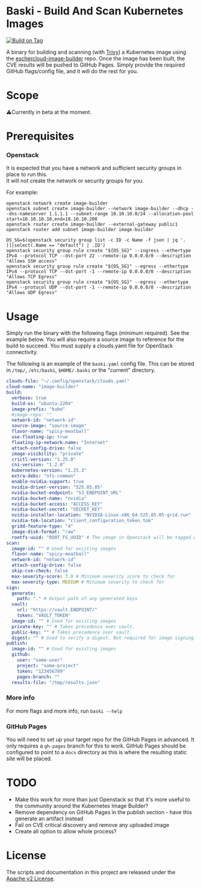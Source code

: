 # Baski - Build And Scan Kubernetes Images

[//]: # ([![Known Vulnerabilities]&#40;https://snyk.io/test/github/eschercloudai/baski/badge.svg&#41;]&#40;https://snyk.io/test/github/eschercloudai/baski&#41;)
[![Build on Tag](https://github.com/eschercloudai/baski/actions/workflows/tag.yml/badge.svg?branch=main&event=release)](https://github.com/eschercloudai/baski/actions/workflows/tag.yml)

A binary for building and scanning (with [Trivy](https://github.com/aquasecurity/trivy)) a Kubernetes image using
the [eschercloud-image-builder](https://github.com/eschercloudai/image-builder) repo.
Once the image has been built, the CVE results will be pushed to GitHub Pages. Simply provide the required GitHub
flags/config file, and it will do the rest for you.

# Scope

⚠️Currently in beta at the moment.

# Prerequisites

### Openstack

It is expected that you have a network and sufficient security groups in place to run this.<br>
It will not create the network or security groups for you.

For example:

```
openstack network create image-builder
openstack subnet create image-builder --network image-builder --dhcp --dns-nameserver 1.1.1.1 --subnet-range 10.10.10.0/24 --allocation-pool start=10.10.10.10,end=10.10.10.200
openstack router create image-builder --external-gateway public1
openstack router add subnet image-builder image-builder

OS_SG=$(openstack security group list -c ID -c Name -f json | jq '.[]|select(.Name == "default") | .ID')
openstack security group rule create "${OS_SG}" --ingress --ethertype IPv4 --protocol TCP --dst-port 22 --remote-ip 0.0.0.0/0 --description "Allows SSH access"
openstack security group rule create "${OS_SG}" --egress --ethertype IPv4 --protocol TCP --dst-port -1 --remote-ip 0.0.0.0/0 --description "Allows TCP Egress"
openstack security group rule create "${OS_SG}" --egress --ethertype IPv4 --protocol UDP --dst-port -1 --remote-ip 0.0.0.0/0 --description "Allows UDP Egress"
```

# Usage
Simply run the binary with the following flags (minimum required). See the example below.
You will also require a source image to reference for the build to succeed.
You must supply a clouds.yaml file for OpenStack connectivity.

The following is an example of the `baski.yaml` config file. This can be stored in `/tmp/`, `/etc/baski`, `$HOME/.baski` or the "current" directory.
```yaml
clouds-file: "~/.config/openstack/clouds.yaml"
cloud-name: "image-builder"
build:
  verbose: true
  build-os: "ubuntu-2204"
  image-prefix: "kube"
  #image-repo: ""
  network-id: "network-id"
  source-image: "source-image"
  flavor-name: "spicy-meatball"
  use-floating-ip: true
  floating-ip-network-name: "Internet"
  attach-config-drive: false
  image-visibility: "private"
  crictl-version: "1.25.0"
  cni-version: "1.2.0"
  kubernetes-version: "1.25.3"
  extra-debs: "nfs-common"
  enable-nvidia-support: true
  nvidia-driver-version: "525.85.05"
  nvidia-bucket-endpoint: "S3_ENDPOINT_URL"
  nvidia-bucket-name: "nvidia"
  nvidia-bucket-access: "ACCESS_KEY"
  nvidia-bucket-secret: "SECRET_KEY"
  nvidia-installer-location: "NVIDIA-Linux-x86_64-525.85.05-grid.run"
  nvidia-tok-location: "client_configuration_token.tok"
  gridd-feature-type: "4"
  image-disk-format: "raw"
  rootfs-uuid: "ROOT_FS_UUID" # The image in Openstack will be tagged with this. Useful for bare-metal in some use cases.
scan:
  image-id: "" # Used for existing images
  flavor-name: "spicy-meatball"
  network-id: "network-id"
  attach-config-drive: false
  skip-cve-check: false
  max-severity-score: 7.0 # Minimum severity score to check for
  max-severity-type: MEDIUM # Minimum severity to check for
sign:
  generate:
    path: "." # Output path of any generated keys
  vault:
    url: "https://vault.ENDPOINT/"
    token: "VAULT_TOKEN"
  image-id: "" # Used for existing images
  private-key: "" # Takes precedence over vault.
  public-key: "" # Takes precedence over vault.
  digest: "" # Used to verify a digest. Not required for image signing.
publish:
  image-id: "" # Used for existing images
  github:
    user: "some-user"
    project: "some-project"
    token: "123456789"
    pages-branch: ""
  results-file: "/tmp/results.json"

```

### More info

For more flags and more info, run `baski --help`

### GitHub Pages

You will need to set up your target repo for the GitHub Pages in advanced.
It only requires a `gh-pages` branch for this to work.
GitHub Pages should be configured to point to a `docs` directory as this is where the resulting static site will be
placed.

# TODO
* Make this work for more than just Openstack so that it's more useful to the community around the Kubernetes Image Builder?
* Remove dependency on GitHub Pages in the publish section - have this generate an artifact instead
* Fail on CVE critical discovery and remove any uploaded image
* Create all option to allow whole process?

# License

The scripts and documentation in this project are released under the [Apache v2 License](LICENSE).
